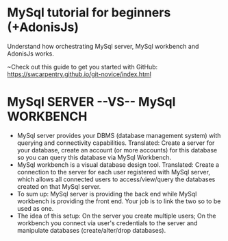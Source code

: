 # MySql tutorial for beginners (+AdonisJs)
Understand how orchestrating MySql server, MySql workbench and AdonisJs works.

~Check out this guide to get you started with GitHub: https://swcarpentry.github.io/git-novice/index.html

# MySql SERVER --VS-- MySql WORKBENCH

- MySql server provides your DBMS (database management system) with querying and connectivity capabilities. Translated: Create a server for your database, create an account (or more accounts) for this database so you can query this database via MySql Workbench.
- MySql workbench is a visual database design tool. Translated: Create a connection to the server for each user registered with MySql server, which allows all connected users to access/view/query the databases created on that MySql server. 
- To sum up: MySql server is providing the back end while MySql workbench is providing the front end. Your job is to link the two so to be used as one.
- The idea of this setup: On the server you create multiple users; On the workbench you connect via user's credentials to the server and manipulate databases (create/alter/drop databases).


